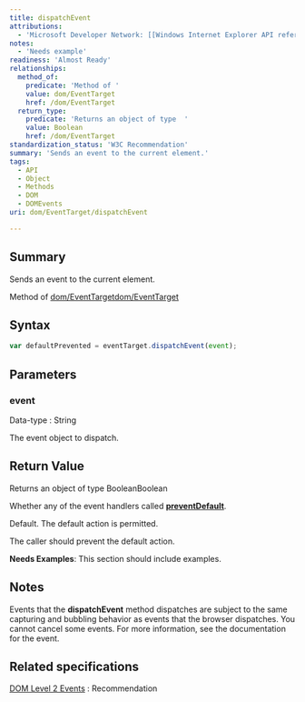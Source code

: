 ```yaml
---
title: dispatchEvent
attributions:
  - 'Microsoft Developer Network: [[Windows Internet Explorer API reference](http://msdn.microsoft.com/en-us/library/ie/hh828809%28v=vs.85%29.aspx) Article]'
notes:
  - 'Needs example'
readiness: 'Almost Ready'
relationships:
  method_of:
    predicate: 'Method of '
    value: dom/EventTarget
    href: /dom/EventTarget
  return_type:
    predicate: 'Returns an object of type  '
    value: Boolean
    href: /dom/EventTarget
standardization_status: 'W3C Recommendation'
summary: 'Sends an event to the current element.'
tags:
  - API
  - Object
  - Methods
  - DOM
  - DOMEvents
uri: dom/EventTarget/dispatchEvent

---
```

## Summary

Sends an event to the current element.

Method of [dom/EventTarget](/dom/EventTarget)[dom/EventTarget](/dom/EventTarget)

## Syntax

``` js
var defaultPrevented = eventTarget.dispatchEvent(event);
```

## Parameters

### event

 Data-type
:   String

 The event object to dispatch.

## Return Value

Returns an object of type BooleanBoolean

Whether any of the event handlers called [**preventDefault**](/dom/Event/preventDefault).

Default. The default action is permitted.

The caller should prevent the default action.

**Needs Examples**: This section should include examples.

## Notes

Events that the **dispatchEvent** method dispatches are subject to the same capturing and bubbling behavior as events that the browser dispatches. You cannot cancel some events. For more information, see the documentation for the event.

## Related specifications

[DOM Level 2 Events](http://www.w3.org/TR/DOM-Level-2-Events/)
:   Recommendation
